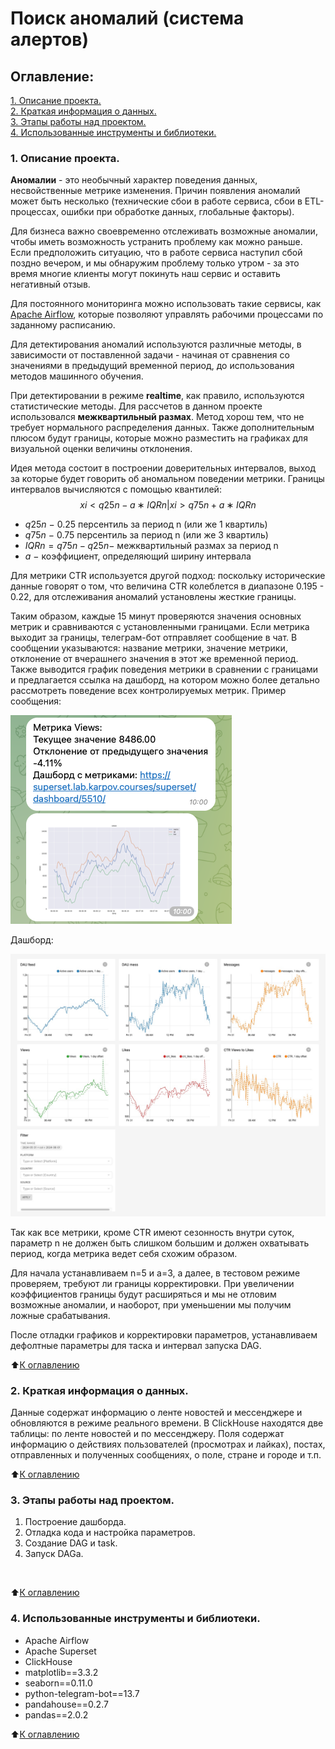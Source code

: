 # Поиск аномалий (система алертов)

## Оглавление:

[1. Описание проекта.](#1-описание-проекта)<br>
[2. Краткая информация о данных.](#2-краткая-информация-о-данных)<br>
[3. Этапы работы над проектом.](#3-этапы-работы-над-проектом)<br>
[4. Использованные инструменты и библиотеки.](#4-использованные-инструменты-и-библиотеки)<br>


### 1. Описание проекта.

**Аномалии** - это необычный характер поведения данных, несвойственные метрике изменения. Причин появления аномалий может быть несколько (технические сбои в работе сервиса, сбои в ETL-процессах, ошибки при обработке данных, глобальные факторы). 

Для бизнеса важно своевременно отслеживать возможные аномалии, чтобы иметь возможность устранить проблему как можно раньше. Если предположить ситуацию, что в работе сервиса наступил сбой поздно вечером, и мы обнаружим проблему только утром - за это время многие клиенты могут покинуть наш сервис и оставить негативный отзыв.

Для постоянного мониторинга можно использовать такие сервисы, как [Apache Airflow](https://airflow.apache.org/), которые позволяют управлять рабочими процессами по заданному расписанию.

Для детектирования аномалий используются различные методы, в зависимости от поставленной задачи - начиная от сравнения со значениями в предыдущий временной период, до использования методов машинного обучения. 

При детектировании в режиме **realtime**, как правило, используются статистические методы. Для рассчетов в данном проекте использовался **межквартильный размах**. Метод хорош тем, что не требует нормального распределения данных. Также дополнительным плюсом будут границы, которые можно разместить на графиках для визуальной оценки величины отклонения.

Идея метода состоит в построении доверительных интервалов, выход за которые будет говорить об аномальном поведении метрики. Границы интервалов вычисляются с помощью квантилей:
$$xi​<q25n​−a∗IQRn​  |  xi​>q75n​+a∗IQRn​$$
- $q25n$ ​− 0.25 персентиль за период n (или же 1 квартиль)
- $q75n$ ​− 0.75 персентиль за период n (или же 3 квартиль)
- $IQRn​=q75n​−q25n$ ​− межквартильный размах за период n
- $a$ − коэффициент, определяющий ширину интервала 

Для метрики CTR используется другой подход: поскольку исторические данные говорят о том, что величина CTR колеблется в диапазоне 0.195 - 0.22, для отслеживания аномалий установлены жесткие границы.

Таким образом, каждые 15 минут проверяются значения основных метрик и сравниваются с установленными границами. Если метрика выходит за границы, телеграм-бот отправляет сообщение в чат. В сообщении указываются: название метрики, значение метрики, отклонение от вчерашнего значения в этот же временной период. Также выводится график поведения метрики в сравнении с границами и предлагается ссылка на дашборд, на котором можно более детально рассмотреть поведение всех контролируемых метрик.
Пример сообщения:

![Сообщение](message_example.png)

Дашборд:

![Дашборд](дашборд.jpg)


Так как все метрики, кроме CTR имеют сезонность внутри суток, параметр n не должен быть слишком большим и должен охватывать период, когда метрика ведет себя схожим образом.

Для начала устанавливаем n=5 и a=3, а далее, в тестовом режиме проверяем, требуют ли границы корректировки. При увеличении коэффициентов границы будут расширяться и мы не отловим возможные аномалии, и наоборот, при уменьшении мы получим ложные срабатывания.

После отладки графиков и корректировки параметров, устанавливаем дефолтные параметры для таска и интервал запуска DAG. 

⬆️[К оглавлению](#оглавление)

### 2. Краткая информация о данных.

Данные содержат информацию о ленте новостей и мессенджере и обновляются в режиме реального времени. В ClickHouse находятся две таблицы: по ленте новостей и по мессенджеру. Поля содержат информацию о действиях пользователей (просмотрах и лайках), постах, отправленных и полученных сообщениях, о поле, стране и городе и т.п.


⬆️[К оглавлению](#оглавление)

### 3. Этапы работы над проектом.
1. Построение дашборда.
2. Отладка кода и настройка параметров.
3. Создание DAG и task.
4. Запуск DAGа.
<br>

⬆️[К оглавлению](#оглавление)

### 4. Использованные инструменты и библиотеки.
* Apache Airflow
* Apache Superset
* ClickHouse
* matplotlib==3.3.2<br>
* seaborn==0.11.0<br>
* python-telegram-bot==13.7<br>
* pandahouse==0.2.7<br>
* pandas==2.0.2

⬆️[К оглавлению](#оглавление)